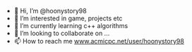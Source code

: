 - 👋 Hi, I’m @hoonystory98
- 👀 I’m interested in game, projects etc
- 🌱 I’m currently learning c++ algorithms
- 💞️ I’m looking to collaborate on ...
- 📫 How to reach me www.acmicpc.net/user/hoonystory98

<!---
hoonystory98/hoonystory98 is a ✨ special ✨ repository because its `README.md` (this file) appears on your GitHub profile.
You can click the Preview link to take a look at your changes.
--->
